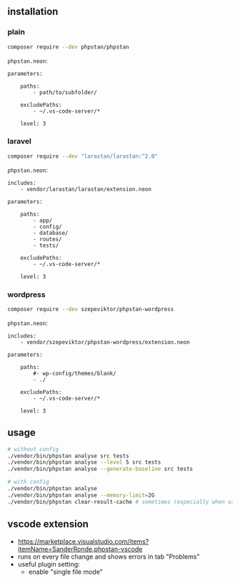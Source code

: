 ## installation

### plain

```sh
composer require --dev phpstan/phpstan
```

`phpstan.neon`:

```neon
parameters:

    paths:
        - path/to/subfolder/

    excludePaths:
        - ~/.vs-code-server/*

    level: 3
```

### laravel

```sh
composer require --dev "larastan/larastan:^2.0"
```

`phpstan.neon`:

```neon
includes:
    - vendor/larastan/larastan/extension.neon

parameters:

    paths:
        - app/
        - config/
        - database/
        - routes/
        - tests/

    excludePaths:
        - ~/.vs-code-server/*

    level: 3
```

### wordpress

```sh
composer require --dev szepeviktor/phpstan-wordpress
```

`phpstan.neon`:

```neon
includes:
    - vendor/szepeviktor/phpstan-wordpress/extension.neon

parameters:

    paths:
        #- wp-config/themes/blank/
        - ./

    excludePaths:
        - ~/.vs-code-server/*

    level: 3
```

## usage

```sh
# without config
./vendor/bin/phpstan analyse src tests
./vendor/bin/phpstan analyse --level 5 src tests
./vendor/bin/phpstan analyse --generate-baseline src tests

# with config
./vendor/bin/phpstan analyse
./vendor/bin/phpstan analyse --memory-limit=2G
./vendor/bin/phpstan clear-result-cache # sometimes (especially when using wsl, the cache gets stale and changes don't reflext)
```

## vscode extension

- https://marketplace.visualstudio.com/items?itemName=SanderRonde.phpstan-vscode
- runs on every file change and shows errors in tab "Problems"
- useful plugin setting:
	- enable "single file mode"
